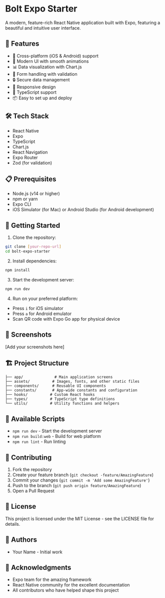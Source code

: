 # Bolt Expo Starter

A modern, feature-rich React Native application built with Expo, featuring a beautiful and intuitive user interface.

## 🚀 Features

- 📱 Cross-platform (iOS & Android) support
- 🎨 Modern UI with smooth animations
- 📊 Data visualization with Chart.js
- 📝 Form handling with validation
- 🔒 Secure data management
- 📱 Responsive design
- 🎯 TypeScript support
- 📦 Easy to set up and deploy

## 🛠️ Tech Stack

- React Native
- Expo
- TypeScript
- Chart.js
- React Navigation
- Expo Router
- Zod (for validation)

## 📋 Prerequisites

- Node.js (v14 or higher)
- npm or yarn
- Expo CLI
- iOS Simulator (for Mac) or Android Studio (for Android development)

## 🚀 Getting Started

1. Clone the repository:
```bash
git clone [your-repo-url]
cd bolt-expo-starter
```

2. Install dependencies:
```bash
npm install
```

3. Start the development server:
```bash
npm run dev
```

4. Run on your preferred platform:
- Press `i` for iOS simulator
- Press `a` for Android emulator
- Scan QR code with Expo Go app for physical device

## 📱 Screenshots

[Add your screenshots here]

## 🏗️ Project Structure

```
├── app/              # Main application screens
├── assets/          # Images, fonts, and other static files
├── components/      # Reusable UI components
├── constants/       # App-wide constants and configuration
├── hooks/          # Custom React hooks
├── types/          # TypeScript type definitions
└── utils/          # Utility functions and helpers
```

## 🔧 Available Scripts

- `npm run dev` - Start the development server
- `npm run build:web` - Build for web platform
- `npm run lint` - Run linting

## 🤝 Contributing

1. Fork the repository
2. Create your feature branch (`git checkout -feature/AmazingFeature`)
3. Commit your changes (`git commit -m 'Add some AmazingFeature'`)
4. Push to the branch (`git push origin feature/AmazingFeature`)
5. Open a Pull Request

## 📝 License

This project is licensed under the MIT License - see the LICENSE file for details.

## 👥 Authors

- Your Name - Initial work

## 🙏 Acknowledgments

- Expo team for the amazing framework
- React Native community for the excellent documentation
- All contributors who have helped shape this project 